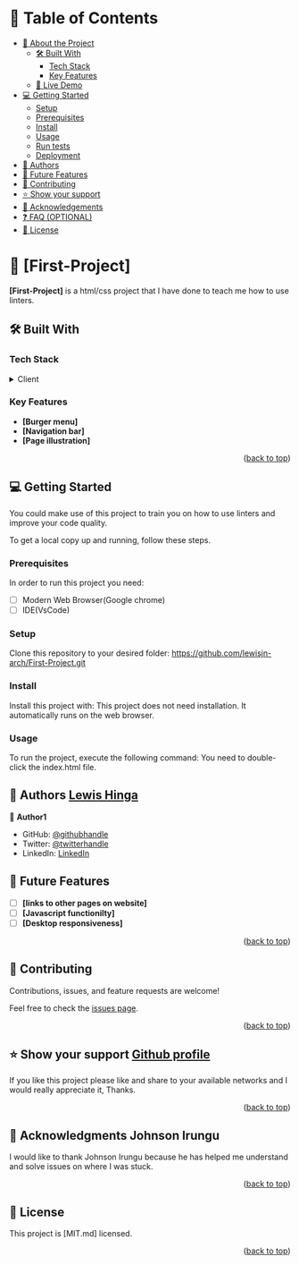 <a name="readme-top"></a>

# 📗 Table of Contents

- [📖 About the Project](#about-project)
  - [🛠 Built With](#built-with)
    - [Tech Stack](#tech-stack)
    - [Key Features](#key-features)
  - [🚀 Live Demo](#live-demo)
- [💻 Getting Started](#getting-started)
  - [Setup](#setup)
  - [Prerequisites](#prerequisites)
  - [Install](#install)
  - [Usage](#usage)
  - [Run tests](#run-tests)
  - [Deployment](#deployment)
- [👥 Authors](#authors)
- [🔭 Future Features](#future-features)
- [🤝 Contributing](#contributing)
- [⭐️ Show your support](#support)
- [🙏 Acknowledgements](#acknowledgements)
- [❓ FAQ (OPTIONAL)](#faq)
- [📝 License](#license)

<!-- PROJECT DESCRIPTION -->

# 📖 [First-Project] <a name="about-project"></a>


**[First-Project]** is a html/css project that I have done to teach me how to use linters.

## 🛠 Built With <a name="html"></a>

### Tech Stack <a name="(FRONT-END)"></a>


<details>
  <summary>Client</summary>
   <ul>
    <li><a href="https://developer.mozilla.org/en-US/docs/Web/HTML">HTML</a></li>
  </ul>
   <ul>
    <li><a href="https://developer.mozilla.org/en-US/docs/Web/CSS">CSS</a></li>
  </ul>
</details>

<!-- Features -->

### Key Features <a name="key-features"></a>


- **[Burger menu]**
- **[Navigation bar]**
- **[Page illustration]**

<p align="right">(<a href="#readme-top">back to top</a>)</p>

## 💻 Getting Started <a name="getting-started"></a>


 You could make use of this project to train you on how to use linters and improve your code quality.


To get a local copy up and running, follow these steps.


### Prerequisites

In order to run this project you need:

- [ ] Modern Web Browser(Google chrome)
- [ ] IDE(VsCode)

### Setup

Clone this repository to your desired folder:
https://github.com/lewisjn-arch/First-Project.git


### Install

Install this project with:
This project does not need installation. It automatically runs on the web browser.

### Usage

To run the project, execute the following command:
You need to double-click the index.html file.


## 👥 Authors <a name="authors" href="https://github.com/lewisjn-arch">Lewis Hinga</a>



👤 **Author1**

- GitHub: [@githubhandle](https://github.com/lewisjn-arch)
- Twitter: [@twitterhandle](https://twitter.com/lhinga75)
- LinkedIn: [LinkedIn](https://www.linkedin.com/in/lewis-hinga-b40a501b1/)

## 🔭 Future Features <a name="future-features"></a>



- [ ] **[links to other pages on website]**
- [ ] **[Javascript functionilty]**
- [ ] **[Desktop responsiveness]**

<p align="right">(<a href="#readme-top">back to top</a>)</p>



## 🤝 Contributing <a name="contributing"></a>

Contributions, issues, and feature requests are welcome!

Feel free to check the [issues page](../../issues/).

<p align="right">(<a href="#readme-top">back to top</a>)</p>


## ⭐️ Show your support <a name="support" href="https://github.com/lewisjn-arch">Github profile</a>

If you like this project please like and share to your available networks and I would really appreciate it, Thanks.

<p align="right">(<a href="#readme-top">back to top</a>)</p>

<!-- ACKNOWLEDGEMENTS -->

## 🙏 Acknowledgments <a name="acknowledgements">Johnson Irungu</a>

I would like to thank Johnson Irungu because he has helped me understand and solve issues on where I was stuck.

<p align="right">(<a href="#readme-top">back to top</a>)</p>



## 📝 License <a name="license"></a>

This project is [MIT.md] licensed.

<p align="right">(<a href="#readme-top">back to top</a>)</p>
